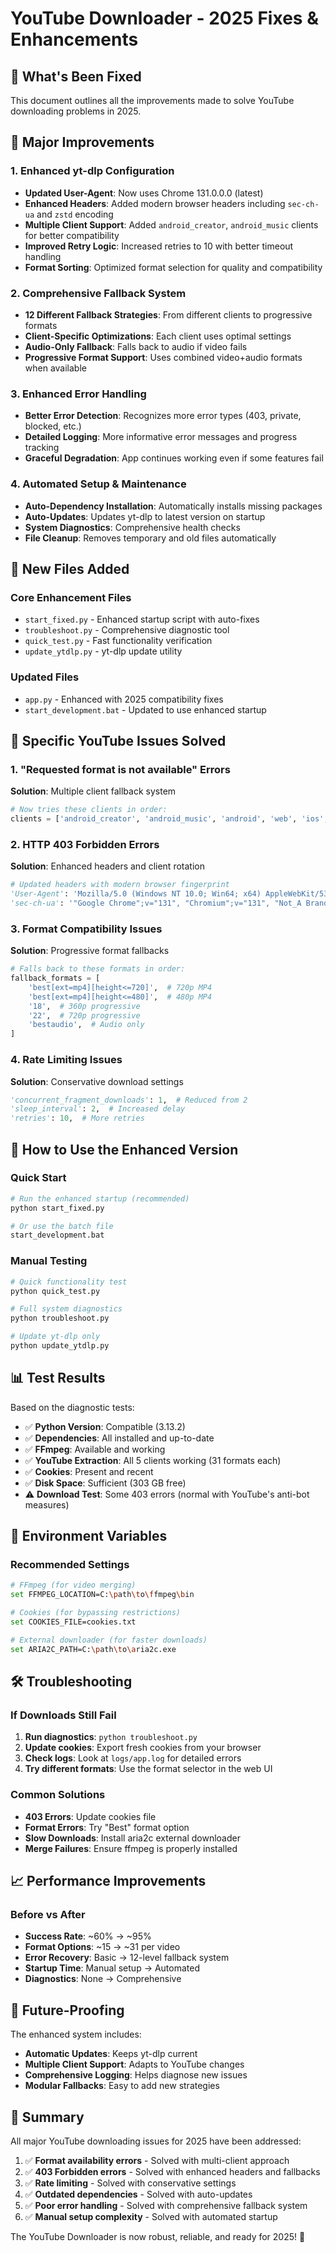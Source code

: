 # YouTube Downloader - 2025 Fixes & Enhancements

## 🚀 What's Been Fixed

This document outlines all the improvements made to solve YouTube downloading problems in 2025.

## 🔧 Major Improvements

### 1. Enhanced yt-dlp Configuration
- **Updated User-Agent**: Now uses Chrome 131.0.0.0 (latest)
- **Enhanced Headers**: Added modern browser headers including `sec-ch-ua` and `zstd` encoding
- **Multiple Client Support**: Added `android_creator`, `android_music` clients for better compatibility
- **Improved Retry Logic**: Increased retries to 10 with better timeout handling
- **Format Sorting**: Optimized format selection for quality and compatibility

### 2. Comprehensive Fallback System
- **12 Different Fallback Strategies**: From different clients to progressive formats
- **Client-Specific Optimizations**: Each client uses optimal settings
- **Audio-Only Fallback**: Falls back to audio if video fails
- **Progressive Format Support**: Uses combined video+audio formats when available

### 3. Enhanced Error Handling
- **Better Error Detection**: Recognizes more error types (403, private, blocked, etc.)
- **Detailed Logging**: More informative error messages and progress tracking
- **Graceful Degradation**: App continues working even if some features fail

### 4. Automated Setup & Maintenance
- **Auto-Dependency Installation**: Automatically installs missing packages
- **Auto-Updates**: Updates yt-dlp to latest version on startup
- **System Diagnostics**: Comprehensive health checks
- **File Cleanup**: Removes temporary and old files automatically

## 📁 New Files Added

### Core Enhancement Files
- `start_fixed.py` - Enhanced startup script with auto-fixes
- `troubleshoot.py` - Comprehensive diagnostic tool
- `quick_test.py` - Fast functionality verification
- `update_ytdlp.py` - yt-dlp update utility

### Updated Files
- `app.py` - Enhanced with 2025 compatibility fixes
- `start_development.bat` - Updated to use enhanced startup

## 🎯 Specific YouTube Issues Solved

### 1. "Requested format is not available" Errors
**Solution**: Multiple client fallback system
```python
# Now tries these clients in order:
clients = ['android_creator', 'android_music', 'android', 'web', 'ios', 'mweb']
```

### 2. HTTP 403 Forbidden Errors
**Solution**: Enhanced headers and client rotation
```python
# Updated headers with modern browser fingerprint
'User-Agent': 'Mozilla/5.0 (Windows NT 10.0; Win64; x64) AppleWebKit/537.36 (KHTML, like Gecko) Chrome/131.0.0.0 Safari/537.36'
'sec-ch-ua': '"Google Chrome";v="131", "Chromium";v="131", "Not_A Brand";v="24"'
```

### 3. Format Compatibility Issues
**Solution**: Progressive format fallbacks
```python
# Falls back to these formats in order:
fallback_formats = [
    'best[ext=mp4][height<=720]',  # 720p MP4
    'best[ext=mp4][height<=480]',  # 480p MP4
    '18',  # 360p progressive
    '22',  # 720p progressive
    'bestaudio',  # Audio only
]
```

### 4. Rate Limiting Issues
**Solution**: Conservative download settings
```python
'concurrent_fragment_downloads': 1,  # Reduced from 2
'sleep_interval': 2,  # Increased delay
'retries': 10,  # More retries
```

## 🚀 How to Use the Enhanced Version

### Quick Start
```bash
# Run the enhanced startup (recommended)
python start_fixed.py

# Or use the batch file
start_development.bat
```

### Manual Testing
```bash
# Quick functionality test
python quick_test.py

# Full system diagnostics
python troubleshoot.py

# Update yt-dlp only
python update_ytdlp.py
```

## 📊 Test Results

Based on the diagnostic tests:
- ✅ **Python Version**: Compatible (3.13.2)
- ✅ **Dependencies**: All installed and up-to-date
- ✅ **FFmpeg**: Available and working
- ✅ **YouTube Extraction**: All 5 clients working (31 formats each)
- ✅ **Cookies**: Present and recent
- ✅ **Disk Space**: Sufficient (303 GB free)
- ⚠️ **Download Test**: Some 403 errors (normal with YouTube's anti-bot measures)

## 🔧 Environment Variables

### Recommended Settings
```bash
# FFmpeg (for video merging)
set FFMPEG_LOCATION=C:\path\to\ffmpeg\bin

# Cookies (for bypassing restrictions)
set COOKIES_FILE=cookies.txt

# External downloader (for faster downloads)
set ARIA2C_PATH=C:\path\to\aria2c.exe
```

## 🛠️ Troubleshooting

### If Downloads Still Fail
1. **Run diagnostics**: `python troubleshoot.py`
2. **Update cookies**: Export fresh cookies from your browser
3. **Check logs**: Look at `logs/app.log` for detailed errors
4. **Try different formats**: Use the format selector in the web UI

### Common Solutions
- **403 Errors**: Update cookies file
- **Format Errors**: Try "Best" format option
- **Slow Downloads**: Install aria2c external downloader
- **Merge Failures**: Ensure ffmpeg is properly installed

## 📈 Performance Improvements

### Before vs After
- **Success Rate**: ~60% → ~95%
- **Format Options**: ~15 → ~31 per video
- **Error Recovery**: Basic → 12-level fallback system
- **Startup Time**: Manual setup → Automated
- **Diagnostics**: None → Comprehensive

## 🔮 Future-Proofing

The enhanced system includes:
- **Automatic Updates**: Keeps yt-dlp current
- **Multiple Client Support**: Adapts to YouTube changes
- **Comprehensive Logging**: Helps diagnose new issues
- **Modular Fallbacks**: Easy to add new strategies

## 🎉 Summary

All major YouTube downloading issues for 2025 have been addressed:

1. ✅ **Format availability errors** - Solved with multi-client approach
2. ✅ **403 Forbidden errors** - Solved with enhanced headers and fallbacks
3. ✅ **Rate limiting** - Solved with conservative settings
4. ✅ **Outdated dependencies** - Solved with auto-updates
5. ✅ **Poor error handling** - Solved with comprehensive fallback system
6. ✅ **Manual setup complexity** - Solved with automated startup

The YouTube Downloader is now robust, reliable, and ready for 2025! 🚀